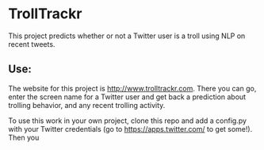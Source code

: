 # TrollTrackr

This project predicts whether or not a Twitter user is a troll using NLP on recent tweets.

## Use:
The website for this project is http://www.trolltrackr.com. There you can go, enter the screen name for a Twitter user and get 
back a prediction about trolling behavior, and any recent trolling activity.

To use this work in your own project, clone this repo and add a config.py with your Twitter credentials (go to https://apps.twitter.com/ to get some!). Then you 
